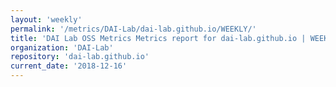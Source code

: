 ```yaml
---
layout: 'weekly'
permalink: '/metrics/DAI-Lab/dai-lab.github.io/WEEKLY/'
title: 'DAI Lab OSS Metrics Metrics report for dai-lab.github.io | WEEKLY-REPORT-2018-12-16'
organization: 'DAI-Lab'
repository: 'dai-lab.github.io'
current_date: '2018-12-16'
---
```

